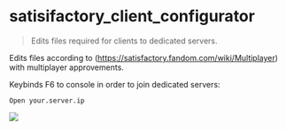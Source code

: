 # satisifactory_client_configurator
> Edits files required for clients to dedicated servers.

Edits files according to (https://satisfactory.fandom.com/wiki/Multiplayer) with multiplayer approvements.

Keybinds F6 to console in order to join dedicated servers:
```
Open your.server.ip
```

<img src="https://www.mobygames.com/images/promo/original/1555312118-2521369790.png"/>
